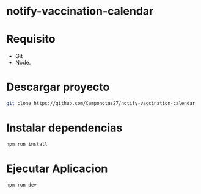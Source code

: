 # notify-vaccination-calendar

# Requisito
- Git
- Node.

# Descargar proyecto
```bash
git clone https://github.com/Camponotus27/notify-vaccination-calendar
```  

# Instalar dependencias
```bash
npm run install
```  

# Ejecutar Aplicacion
```bash
npm run dev
```  